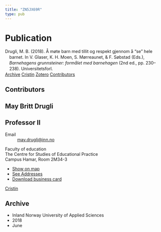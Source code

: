 ```yaml
---
title: "ZN5JX69R"
type: pub
---
```

<h1>Publication</h1>
<article id="csl-bib-container-ZN5JX69R" class="csl-bib-container">
  <div class="csl-bib-body" style="line-height: 1.35; padding-left: 1em; text-indent:-1em;">
  <div class="csl-entry">Drugli, M. B. (2018). &#xC5; m&#xF8;te barn med tillit og respekt gjennom &#xE5; &#x201C;se&#x201D; hele barnet. In V. Glaser, K. H. Moen, S. M&#xF8;rreaunet, &amp; F. S&#xF8;bstad (Eds.), <i>Barnehagens grunnsteiner: form&#xE5;let med barnehagen</i> (2nd ed., pp. 230&#x2013;238). Universitetsforl.</div>
</div>
  <div class="csl-bib-buttons">
    <a href="#taxonomy-article-ZN5JX69R" class="csl-bib-button">Archive</a>
    <a href="https://app.cristin.no/results/show.jsf?id=1594591" alt="Cristin URL" class="csl-bib-button">Cristin</a>
    <a href="http://zotero.org/groups/5402882/items/ZN5JX69R" alt="Zotero URL" class="csl-bib-button">Zotero</a>
    <a href="#contributors-article-ZN5JX69R" class="csl-bib-button">Contributors</a>
  </div>
  <div id="csl-bib-meta-container-ZN5JX69R"></div>
</article>
<div id="csl-bib-meta-ZN5JX69R" class="csl-bib-meta">
  <article id="contributors-article-ZN5JX69R" class="contributors-article">
    <h1>Contributors</h1>
    <div class="personas"> <div class="vrtx-hinn-person-card"> <div class="photo"> <i class="lar la-user-circle missing-person"></i> </div> <div class="info"> <hgroup><h1>May Britt Drugli</h1> <h2>Professor II</h2> </hgroup><dl> <dt>Email</dt> <dd> <a href="mailto:may.drugli@inn.no">may.drugli@inn.no</a> </dd> </dl> <p> Faculty of education<br> The Centre for Studies of Educational Practice<br> Campus Hamar, Room 2M34-3 </p> <ul class="vrtx-hinn-links"> <li><a href="https://www.google.com/maps?q=60.79582,11.07304">Show on map</a></li> <li><a href="https://www.inn.no/english/find-an-employee/may-drugli.html#vrtx-hinn-addresses">See Addresses</a></li> <li><a href="https://www.inn.no/english/find-an-employee/may-drugli.html?vrtx=vcf">Download business card</a></li> </ul> </div> </div> <a href="https://app.cristin.no/persons/show.jsf?id=29493" alt="Cristin URL" class="personas-cristin">Cristin</a> </div>
  </article>
  <article id="taxonomy-article-ZN5JX69R" class="taxonomy-article">
    <h1>Archive</h1>
    <ul>
      <li>Inland Norway University of Applied Sciences</li>
      <li>2018</li>
      <li>June</li>
    </ul>
  </article>
</div>
